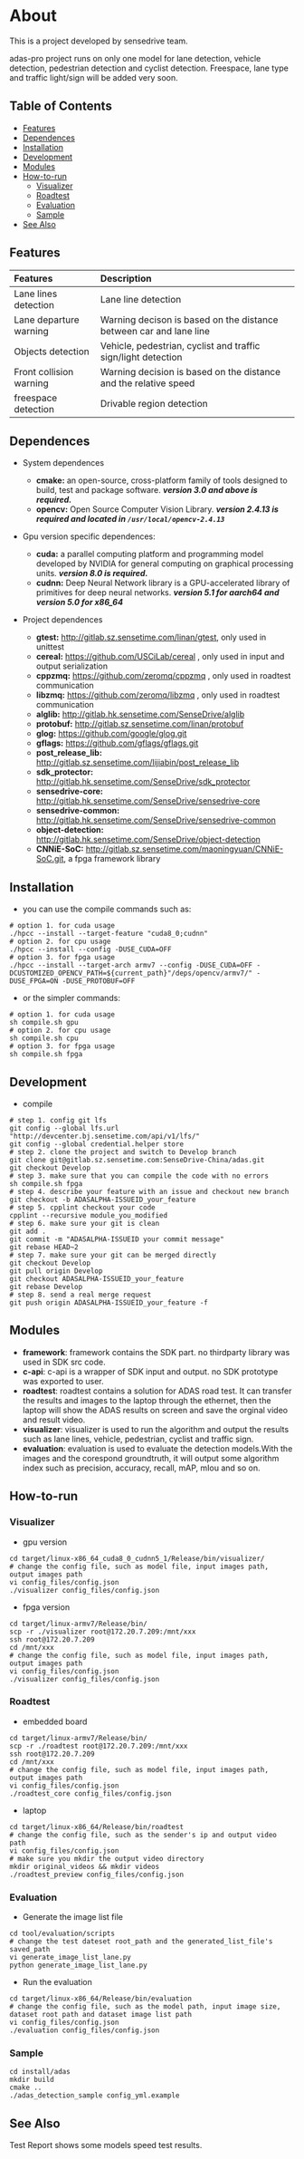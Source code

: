 # About
This is a project developed by sensedrive team.

adas-pro project runs on only one model for lane detection, vehicle detection, pedestrian detection and cyclist detection. Freespace, lane type and traffic light/sign will be added very soon.

## Table of Contents

- [Features](#features)
- [Dependences](#dependences)
- [Installation](#installation)
- [Development](#development)
- [Modules](#modules)
- [How-to-run](#how-to-run)
  - [Visualizer](#visualizer)
  - [Roadtest](#roadtest)
  - [Evaluation](#evaluation)
  - [Sample](#sample)
- [See Also](#see-also)

## Features

| Features                  | Description               |
| :------------------------ | :-------------------      |
| Lane lines detection      | Lane line detection       |
| Lane departure warning    | Warning decison is based on the distance between car and lane line  |
| Objects detection         | Vehicle, pedestrian, cyclist and traffic sign/light detection |
| Front collision warning   | Warning decision is based on the distance and the relative speed |
| freespace detection       | Drivable region detection |

## Dependences

- System dependences
  - **cmake:** an open-source, cross-platform family of tools designed to build, test and package software. ***version 3.0 and above is required.***
  - **opencv:** Open Source Computer Vision Library. ***version 2.4.13 is required and located in `/usr/local/opencv-2.4.13`***

- Gpu version specific dependences:
  - **cuda:** a parallel computing platform and programming model developed by NVIDIA for general computing on graphical processing units. ***version 8.0 is required.***
  - **cudnn:** Deep Neural Network library is a GPU-accelerated library of primitives for deep neural networks. ***version 5.1 for aarch64 and version 5.0 for x86_64***

- Project dependences

  - **gtest:** http://gitlab.sz.sensetime.com/linan/gtest, only used in unittest
  - **cereal:** https://github.com/USCiLab/cereal , only used in input and output serialization
  - **cppzmq:** https://github.com/zeromq/cppzmq , only used in roadtest communication
  - **libzmq:** https://github.com/zeromq/libzmq , only used in roadtest communication
  - **alglib:** http://gitlab.hk.sensetime.com/SenseDrive/alglib
  - **protobuf:** http://gitlab.sz.sensetime.com/linan/protobuf
  - **glog:** https://github.com/google/glog.git
  - **gflags:** https://github.com/gflags/gflags.git
  - **post_release_lib:** http://gitlab.sz.sensetime.com/lijiabin/post_release_lib
  - **sdk_protector:** http://gitlab.hk.sensetime.com/SenseDrive/sdk_protector
  - **sensedrive-core:** http://gitlab.hk.sensetime.com/SenseDrive/sensedrive-core
  - **sensedrive-common:** http://gitlab.hk.sensetime.com/SenseDrive/sensedrive-common
  - **object-detection:** http://gitlab.hk.sensetime.com/SenseDrive/object-detection
  - **CNNiE-SoC:** http://gitlab.sz.sensetime.com/maoningyuan/CNNiE-SoC.git, a fpga framework library

## Installation
- you can use the compile commands such as:

```shell
# option 1. for cuda usage
./hpcc --install --target-feature "cuda8_0;cudnn"
# option 2. for cpu usage
./hpcc --install --config -DUSE_CUDA=OFF
# option 3. for fpga usage
./hpcc --install --target-arch armv7 --config -DUSE_CUDA=OFF -DCUSTOMIZED_OPENCV_PATH=${current_path}"/deps/opencv/armv7/" -DUSE_FPGA=ON -DUSE_PROTOBUF=OFF
```
- or the simpler commands:

```shell
# option 1. for cuda usage
sh compile.sh gpu
# option 2. for cpu usage
sh compile.sh cpu
# option 3. for fpga usage
sh compile.sh fpga
```

## Development
- compile

```shell
# step 1. config git lfs
git config --global lfs.url "http://devcenter.bj.sensetime.com/api/v1/lfs/"
git config --global credential.helper store
# step 2. clone the project and switch to Develop branch
git clone git@gitlab.sz.sensetime.com:SenseDrive-China/adas.git
git checkout Develop
# step 3. make sure that you can compile the code with no errors
sh compile.sh fpga
# step 4. describe your feature with an issue and checkout new branch
git checkout -b ADASALPHA-ISSUEID_your_feature
# step 5. cpplint checkout your code
cpplint --recursive module_you_modified
# step 6. make sure your git is clean
git add .
git commit -m "ADASALPHA-ISSUEID your commit message"
git rebase HEAD~2
# step 7. make sure your git can be merged directly
git checkout Develop
git pull origin Develop
git checkout ADASALPHA-ISSUEID_your_feature
git rebase Develop
# step 8. send a real merge request
git push origin ADASALPHA-ISSUEID_your_feature -f
```

## Modules
- **framework**: framework contains the SDK part. no thirdparty library was used in SDK src code.
- **c-api**: c-api is a wrapper of SDK input and output. no SDK prototype was exported to user.
- **roadtest**: roadtest contains a solution for ADAS road test. It can transfer the results and images to the laptop through the ethernet, then the laptop will show the ADAS results on screen and save the orginal video and result video.
- **visualizer**: visualizer is used to run the algorithm and output the results such as lane lines, vehicle, pedestrian, cyclist and traffic sign.
- **evaluation**: evaluation is used to evaluate the detection models.With the images and the corespond groundtruth, it will output some algorithm index such as precision, accuracy, recall, mAP, mIou and so on.

## How-to-run

### Visualizer

- gpu version

```shell
cd target/linux-x86_64_cuda8_0_cudnn5_1/Release/bin/visualizer/
# change the config file, such as model file, input images path, output images path
vi config_files/config.json
./visualizer config_files/config.json
```

- fpga version

```shell
cd target/linux-armv7/Release/bin/
scp -r ./visualizer root@172.20.7.209:/mnt/xxx
ssh root@172.20.7.209
cd /mnt/xxx
# change the config file, such as model file, input images path, output images path
vi config_files/config.json
./visualizer config_files/config.json
```

### Roadtest

- embedded board

```shell
cd target/linux-armv7/Release/bin/
scp -r ./roadtest root@172.20.7.209:/mnt/xxx
ssh root@172.20.7.209
cd /mnt/xxx
# change the config file, such as model file, input images path, output images path
vi config_files/config.json
./roadtest_core config_files/config.json
```

- laptop

```shell
cd target/linux-x86_64/Release/bin/roadtest
# change the config file, such as the sender's ip and output video path
vi config_files/config.json
# make sure you mkdir the output video directory
mkdir original_videos && mkdir videos
./roadtest_preview config_files/config.json
```

### Evaluation

- Generate the image list file

```shell
cd tool/evaluation/scripts
# change the test dateset root_path and the generated_list_file's saved_path
vi generate_image_list_lane.py
python generate_image_list_lane.py
```

- Run the evaluation

``` shell
cd target/linux-x86_64/Release/bin/evaluation
# change the config file, such as the model path, input image size, dataset root path and dataset image list path
vi config_files/config.json
./evaluation config_files/config.json
```

### Sample

``` shell
cd install/adas
mkdir build
cmake ..
./adas_detection_sample config_yml.example
```

## See Also
Test Report shows some models speed test results.
